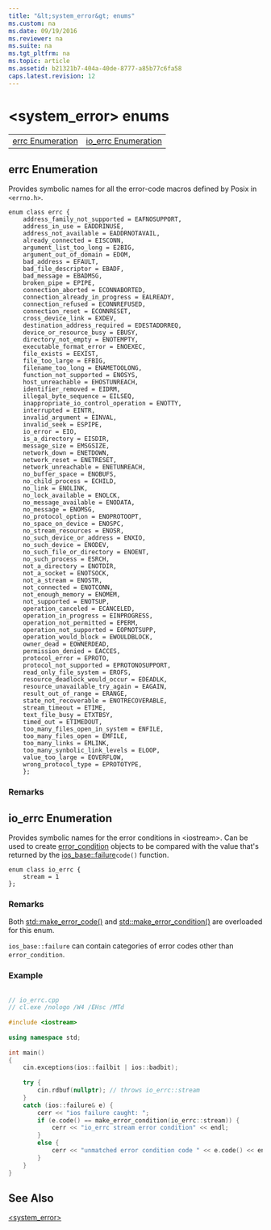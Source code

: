 ```yaml
---
title: "&lt;system_error&gt; enums"
ms.custom: na
ms.date: 09/19/2016
ms.reviewer: na
ms.suite: na
ms.tgt_pltfrm: na
ms.topic: article
ms.assetid: b21321b7-404a-40de-8777-a85b77c6fa58
caps.latest.revision: 12
---
```

# &lt;system_error&gt; enums
|||  
|-|-|  
|[errc Enumeration](#errc_enumeration)|[io_errc Enumeration](#io_errc_enumeration)|  
  
##  <a name="errc_enumeration"></a>  errc Enumeration  
 Provides symbolic names for all the error-code macros defined by Posix in `<errno.h>`.  
  
```  
enum class errc {  
    address_family_not_supported = EAFNOSUPPORT,  
    address_in_use = EADDRINUSE,  
    address_not_available = EADDRNOTAVAIL,  
    already_connected = EISCONN,  
    argument_list_too_long = E2BIG,  
    argument_out_of_domain = EDOM,  
    bad_address = EFAULT,  
    bad_file_descriptor = EBADF,  
    bad_message = EBADMSG,  
    broken_pipe = EPIPE,  
    connection_aborted = ECONNABORTED,  
    connection_already_in_progress = EALREADY,  
    connection_refused = ECONNREFUSED,  
    connection_reset = ECONNRESET,  
    cross_device_link = EXDEV,  
    destination_address_required = EDESTADDRREQ,  
    device_or_resource_busy = EBUSY,  
    directory_not_empty = ENOTEMPTY,  
    executable_format_error = ENOEXEC,  
    file_exists = EEXIST,  
    file_too_large = EFBIG,  
    filename_too_long = ENAMETOOLONG,  
    function_not_supported = ENOSYS,  
    host_unreachable = EHOSTUNREACH,  
    identifier_removed = EIDRM,  
    illegal_byte_sequence = EILSEQ,  
    inappropriate_io_control_operation = ENOTTY,  
    interrupted = EINTR,  
    invalid_argument = EINVAL,  
    invalid_seek = ESPIPE,  
    io_error = EIO,  
    is_a_directory = EISDIR,  
    message_size = EMSGSIZE,  
    network_down = ENETDOWN,  
    network_reset = ENETRESET,  
    network_unreachable = ENETUNREACH,  
    no_buffer_space = ENOBUFS,  
    no_child_process = ECHILD,  
    no_link = ENOLINK,  
    no_lock_available = ENOLCK,  
    no_message_available = ENODATA,  
    no_message = ENOMSG,  
    no_protocol_option = ENOPROTOOPT,  
    no_space_on_device = ENOSPC,  
    no_stream_resources = ENOSR,  
    no_such_device_or_address = ENXIO,  
    no_such_device = ENODEV,  
    no_such_file_or_directory = ENOENT,  
    no_such_process = ESRCH,  
    not_a_directory = ENOTDIR,  
    not_a_socket = ENOTSOCK,  
    not_a_stream = ENOSTR,  
    not_connected = ENOTCONN,  
    not_enough_memory = ENOMEM,  
    not_supported = ENOTSUP,  
    operation_canceled = ECANCELED,  
    operation_in_progress = EINPROGRESS,  
    operation_not_permitted = EPERM,  
    operation_not_supported = EOPNOTSUPP,  
    operation_would_block = EWOULDBLOCK,  
    owner_dead = EOWNERDEAD,  
    permission_denied = EACCES,  
    protocol_error = EPROTO,  
    protocol_not_supported = EPROTONOSUPPORT,  
    read_only_file_system = EROFS,  
    resource_deadlock_would_occur = EDEADLK,  
    resource_unavailable_try_again = EAGAIN,  
    result_out_of_range = ERANGE,  
    state_not_recoverable = ENOTRECOVERABLE,  
    stream_timeout = ETIME,  
    text_file_busy = ETXTBSY,  
    timed_out = ETIMEDOUT,  
    too_many_files_open_in_system = ENFILE,  
    too_many_files_open = EMFILE,  
    too_many_links = EMLINK,  
    too_many_synbolic_link_levels = ELOOP,  
    value_too_large = EOVERFLOW,  
    wrong_protocol_type = EPROTOTYPE,  
    };  
```  
  
### Remarks  
  
##  <a name="io_errc_enumeration"></a>  io_errc Enumeration  
 Provides symbolic names for the error conditions in <iostream\>. Can be used to create [error_condition](../vs140/error_condition-Class.md) objects to be compared with the value that's returned by the [ios_base::failure](../vs140/ios_base-Class.md#ios_base__failure)`code()` function.  
  
```  
enum class io_errc {  
    stream = 1  
};  
```  
  
### Remarks  
 Both [std::make_error_code()](../vs140/-system_error--functions.md#make_error_code) and [std::make_error_condition()](../vs140/-system_error--functions.md#make_error_condition) are overloaded for this enum.  
  
 `ios_base::failure` can contain categories of error codes other than `error_condition`.  
  
### Example  
  
```cpp  
  
// io_errc.cpp  
// cl.exe /nologo /W4 /EHsc /MTd  
  
#include <iostream>       
  
using namespace std;  
  
int main()  
{  
    cin.exceptions(ios::failbit | ios::badbit);  
  
    try {  
        cin.rdbuf(nullptr); // throws io_errc::stream  
    }  
    catch (ios::failure& e) {  
        cerr << "ios failure caught: ";  
        if (e.code() == make_error_condition(io_errc::stream)) {  
            cerr << "io_errc stream error condition" << endl;  
        }  
        else {  
            cerr << "unmatched error condition code " << e.code() << endl;  
        }  
    }  
}  
```  
  
## See Also  
 [&lt;system_error&gt;](../vs140/-system_error-.md)
